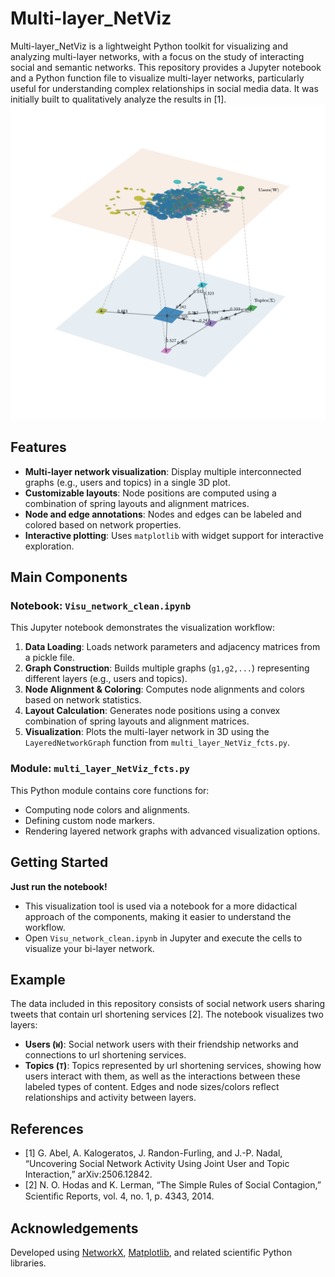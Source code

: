 # Multi-layer_NetViz

Multi-layer_NetViz is a lightweight Python toolkit for visualizing and analyzing multi-layer networks, with a focus on the study of interacting social and semantic networks. This repository provides a Jupyter notebook and a Python function file to visualize multi-layer networks, particularly useful for understanding complex relationships in social media data. It was initially built to qualitatively analyze the results in [1].
![Multi-layer Network Visualization](images/url_example.png)
## Features

- **Multi-layer network visualization**: Display multiple interconnected graphs (e.g., users and topics) in a single 3D plot.
- **Customizable layouts**: Node positions are computed using a combination of spring layouts and alignment matrices.
- **Node and edge annotations**: Nodes and edges can be labeled and colored based on network properties.
- **Interactive plotting**: Uses `matplotlib` with widget support for interactive exploration.
## Main Components

### Notebook: `Visu_network_clean.ipynb`

This Jupyter notebook demonstrates the visualization workflow:

1. **Data Loading**: Loads network parameters and adjacency matrices from a pickle file.
2. **Graph Construction**: Builds multiple graphs (`g1,g2,...`) representing different layers (e.g., users and topics).
3. **Node Alignment & Coloring**: Computes node alignments and colors based on network statistics.
4. **Layout Calculation**: Generates node positions using a convex combination of spring layouts and alignment matrices.
5. **Visualization**: Plots the multi-layer network in 3D using the `LayeredNetworkGraph` function from `multi_layer_NetViz_fcts.py`.

### Module: `multi_layer_NetViz_fcts.py`

This Python module contains core functions for:

- Computing node colors and alignments.
- Defining custom node markers.
- Rendering layered network graphs with advanced visualization options.

## Getting Started

**Just run the notebook!**
  - This visualization tool is used via a notebook for a more didactical approach of the components, making it easier to understand the workflow.
  - Open `Visu_network_clean.ipynb` in Jupyter and execute the cells to visualize your bi-layer network.

## Example
The data included in this repository consists of social network users sharing tweets that contain url shortening services [2].
The notebook visualizes two layers:
- **Users (`W`)**: Social network users with their friendship networks and connections to url shortening services.
- **Topics (`T`)**: Topics represented by url shortening services, showing how users interact with them, as well as the interactions between these labeled types of content.
Edges and node sizes/colors reflect relationships and activity between layers.

## References
- [1] G. Abel, A. Kalogeratos, J. Randon-Furling, and J.-P. Nadal, “Uncovering Social Network Activity Using Joint User and Topic Interaction,” arXiv:2506.12842.
- [2] N. O. Hodas and K. Lerman, “The Simple Rules of Social Contagion,” Scientiﬁc Reports, vol. 4, no. 1, p. 4343, 2014.

## Acknowledgements

Developed using [NetworkX](https://networkx.org/), [Matplotlib](https://matplotlib.org/), and related scientific Python libraries.

